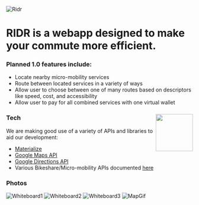 ![Ridr](https://i.imgur.com/rPJMnek.png)
# RIDR is a webapp designed to make your commute more efficient.

### Planned 1.0 features include:
- Locate nearby micro-mobility services
- Route between located services in a variety of ways
- Allow user to choose between one of many routes based on descriptors like speed, cost, and accessibility
- Allow user to pay for all combined services with one virtual wallet

### Tech <img align="right" width="100" height="100" src="https://i.imgur.com/DgisJ3S.png">
We are making good use of a variety of APIs and libraries to aid our development:
- [Materialize](http://materializecss.com/)
- [Google Maps API](https://developers.google.com/maps/documentation/javascript/)
- [Google Directions API](https://developers.google.com/maps/documentation/directions/)
- Various Bikeshare/Micro-mobility APIs documented [here](https://github.com/ubahnverleih/WoBike)

### Photos
![Whiteboard1](https://i.imgur.com/R0mIM9R.jpg)
![Whiteboard2](https://i.imgur.com/fkkPMih.jpg)
![Whiteboard3](https://i.imgur.com/BVw92gi.jpg)
![MapGif](https://i.imgur.com/44LbngI.gif)
